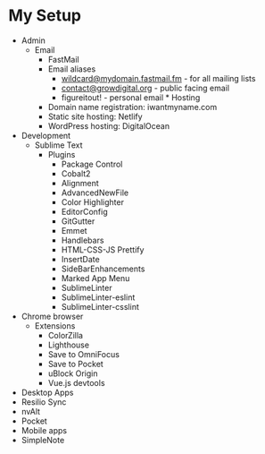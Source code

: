 # My Setup

* Admin
  * Email
    * FastMail
     * Email aliases
       * wildcard@mydomain.fastmail.fm - for all mailing lists
       * contact@growdigital.org - public facing email
       * figureitout! - personal email  * Hosting
    * Domain name registration: iwantmyname.com
    * Static site hosting: Netlify
    * WordPress hosting: DigitalOcean
* Development
  * Sublime Text
    * Plugins
      * Package Control
      * Cobalt2
      * Alignment
      * AdvancedNewFile
      * Color Highlighter
      * EditorConfig
      * GitGutter
      * Emmet
      * Handlebars
      * HTML-CSS-JS Prettify
      * InsertDate
      * SideBarEnhancements
      * Marked App Menu
      * SublimeLinter
      * SublimeLinter-eslint
      * SublimeLinter-csslint
 * Chrome browser
   * Extensions
     * ColorZilla
     * Lighthouse
     * Save to OmniFocus
     * Save to Pocket
     * uBlock Origin
     * Vue.js devtools
* Desktop Apps
 * Resilio Sync
 * nvAlt
 * Pocket
* Mobile apps
 * SimpleNote
